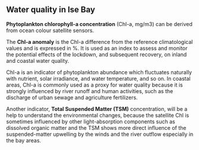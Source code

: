 ## Water quality in Ise Bay

**Phytoplankton chlorophyll-a concentration** (Chl-a, mg/m3) can be derived from ocean colour satellite sensors. 

The **Chl-a anomaly** is the Chl-a difference from the reference climatological values and is expressed in %. It is used as an index to assess and monitor the potential effects of the lockdown, and subsequent recovery, on inland and coastal water quality. 

Chl-a is an indicator of phytoplankton abundance which fluctuates naturally with nutrient, solar irradiance, and water temperature, and so on. In coastal areas, Chl-a is commonly used as a proxy for water quality because it is strongly influenced by river runoff and human activities, such as the discharge of urban sewage and agriculture fertilizers.


Another indicator, **Total Suspended Matter (TSM)** concentration, will be a help to understand the environmental changes, because the satellite Chl is sometimes influenced by other light-absorption components such as dissolved organic matter and the TSM shows more direct influence of the suspended-matter upwelling by the winds and the river outflow especially in the bay areas. 

